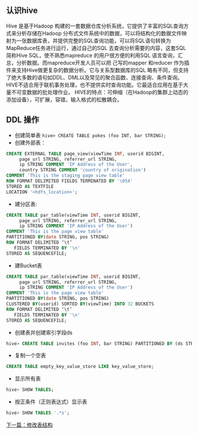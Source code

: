 ## 认识hive
Hive 是基于Hadoop 构建的一套数据仓库分析系统，它提供了丰富的SQL查询方式来分析存储在Hadoop 分布式文件系统中的数据，可以将结构化的数据文件映射为一张数据库表，并提供完整的SQL查询功能，可以将SQL语句转换为MapReduce任务进行运行，通过自己的SQL 去查询分析需要的内容，这套SQL 简称Hive SQL，使不熟悉mapreduce 的用户很方便的利用SQL 语言查询，汇总，分析数据。而mapreduce开发人员可以把
己写的mapper 和reducer 作为插件来支持Hive做更复杂的数据分析。它与关系型数据库的SQL 略有不同，但支持了绝大多数的语句如DDL、DML以及常见的聚合函数、连接查询、条件查询。HIVE不适合用于联机事务处理，也不提供实时查询功能。它最适合应用在基于大量不可变数据的批处理作业。 HIVE的特点：可伸缩（在Hadoop的集群上动态的添加设备），可扩展，容错，输入格式的松散耦合。

## DDL 操作
- 创建简单表
`hive> CREATE TABLE pokes (foo INT, bar STRING);`
- 创建外部表：
```sql
CREATE EXTERNAL TABLE page_view(viewTime INT, userid BIGINT,
     page_url STRING, referrer_url STRING,
     ip STRING COMMENT 'IP Address of the User',
     country STRING COMMENT 'country of origination')
COMMENT 'This is the staging page view table'
ROW FORMAT DELIMITED FIELDS TERMINATED BY '\054'
STORED AS TEXTFILE
LOCATION '<hdfs_location>';
```
- 建分区表:
```sql
CREATE TABLE par_table(viewTime INT, userid BIGINT,
     page_url STRING, referrer_url STRING,
     ip STRING COMMENT 'IP Address of the User')
COMMENT 'This is the page view table'
PARTITIONED BY(date STRING, pos STRING)
ROW FORMAT DELIMITED ‘\t’
   FIELDS TERMINATED BY '\n'
STORED AS SEQUENCEFILE;
```
- 建Bucket表
```sql
CREATE TABLE par_table(viewTime INT, userid BIGINT,
     page_url STRING, referrer_url STRING,
     ip STRING COMMENT 'IP Address of the User')
COMMENT 'This is the page view table'
PARTITIONED BY(date STRING, pos STRING)
CLUSTERED BY(userid) SORTED BY(viewTime) INTO 32 BUCKETS
ROW FORMAT DELIMITED ‘\t’
   FIELDS TERMINATED BY '\n'
STORED AS SEQUENCEFILE;
```
- 创建表并创建索引字段ds  
```sql
hive> CREATE TABLE invites (foo INT, bar STRING) PARTITIONED BY (ds STRING);
```

- 复制一个空表
```sql
CREATE TABLE empty_key_value_store LIKE key_value_store;
```
- 显示所有表
```sql
hive> SHOW TABLES;
```
- 按正条件（正则表达式）显示表
```sql
hive> SHOW TABLES '.*s';
```
[下一篇：修改表结构](hive基础篇-修改表结构.md)
